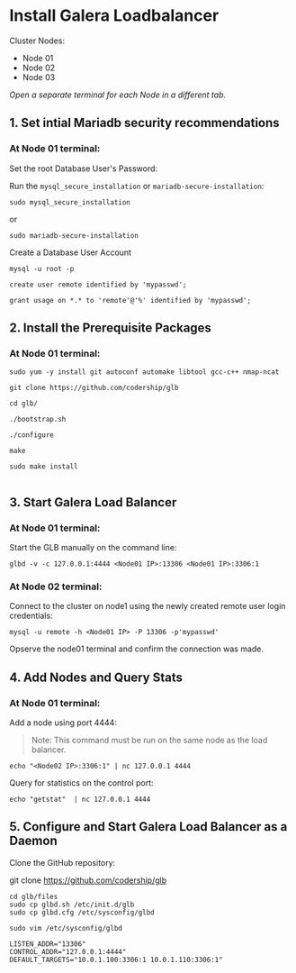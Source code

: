 # Install Galera Loadbalancer
Cluster Nodes:
- Node 01
- Node 02
- Node 03
 
 _Open a separate terminal for each Node in a different tab._

## 1. Set intial Mariadb security recommendations

### At Node 01 terminal:
Set the root Database User's Password:

Run the `mysql_secure_installation` or `mariadb-secure-installation`:
```
sudo mysql_secure_installation
```
or 
```
sudo mariadb-secure-installation
```
Create a Database User Account
```
mysql -u root -p
```

```
create user remote identified by 'mypasswd';

grant usage on *.* to 'remote'@'%' identified by 'mypasswd';
```

## 2. Install the Prerequisite Packages 
### At Node 01 terminal:
```
sudo yum -y install git autoconf automake libtool gcc-c++ nmap-ncat
```

```
git clone https://github.com/codership/glb

cd glb/

./bootstrap.sh

./configure

make

sudo make install


```

## 3. Start Galera Load Balancer
### At Node 01 terminal:

Start the GLB manually on the command line:
```
glbd -v -c 127.0.0.1:4444 <Node01 IP>:13306 <Node01 IP>:3306:1
```
### At Node 02 terminal:

Connect to the cluster on node1 using the newly created remote user login credentials:
```
mysql -u remote -h <Node01 IP> -P 13306 -p'mypasswd'
```
Opserve the node01 terminal and confirm the connection was made.


## 4. Add Nodes and Query Stats
### At Node 01 terminal:
Add a node using port 4444:

> Note: This command must be run on the same node as the load balancer.
```
echo "<Node02 IP>:3306:1" | nc 127.0.0.1 4444
```

Query for statistics on the control port:
```
echo "getstat"  | nc 127.0.0.1 4444
```
## 5. Configure and Start Galera Load Balancer as a Daemon

Clone the GitHub repository:

git clone https://github.com/codership/glb


```
cd glb/files
sudo cp glbd.sh /etc/init.d/glb
sudo cp glbd.cfg /etc/sysconfig/glbd
```

```
sudo vim /etc/sysconfig/glbd

```
```
LISTEN_ADDR="13306"
CONTROL_ADDR="127.0.0.1:4444"
DEFAULT_TARGETS="10.0.1.100:3306:1 10.0.1.110:3306:1"
```